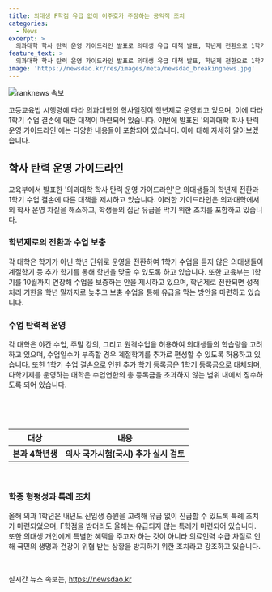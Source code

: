 ```yaml
---
title: 의대생 F학점 유급 없이 이주호가 주장하는 공익적 조치
categories:
  - News
excerpt: >
  의과대학 학사 탄력 운영 가이드라인 발표로 의대생 유급 대책 발표, 학년제 전환으로 1학기 결손 보충, 원격 수업과 야간·주말 수업 활용, 등록금 면제, 학년말까지 수업 가능, 국시 추가 실시 등 총체적 대책 발표. 사회적 이목 집중.
feature_text: >
  의과대학 학사 탄력 운영 가이드라인 발표로 의대생 유급 대책 발표, 학년제 전환으로 1학기 결손 보충, 원격 수업과 야간·주말 수업 활용, 등록금 면제, 학년말까지 수업 가능, 국시 추가 실시 등 총체적 대책 발표. 사회적 이목 집중.
image: 'https://newsdao.kr/res/images/meta/newsdao_breakingnews.jpg'
---
```


<p><img src="https://newsdao.kr/res/images/meta/newsdao_breakingnews.jpg" alt="ranknews 속보" /></p>

<p>고등교육법 시행령에 따라 의과대학의 학사일정이 학년제로 운영되고 있으며, 이에 따라 1학기 수업 결손에 대한 대책이 마련되어 있습니다. 이번에 발표된 '의과대학 학사 탄력 운영 가이드라인'에는 다양한 내용들이 포함되어 있습니다. 이에 대해 자세히 알아보겠습니다. </p>

<h2 data-ke-size="size26">학사 탄력 운영 가이드라인</h2>

<p data-ke-size="size16">교육부에서 발표한 '의과대학 학사 탄력 운영 가이드라인'은 의대생들의 학년제 전환과 1학기 수업 결손에 따른 대책을 제시하고 있습니다. 이러한 가이드라인은 의과대학에서의 학사 운영 차질을 해소하고, 학생들의 집단 유급을 막기 위한 조치를 포함하고 있습니다.</p>

<h3 data-ke-size="size24">학년제로의 전환과 수업 보충</h3>

<p data-ke-size="size16">각 대학은 학기가 아닌 학년 단위로 운영을 전환하여 1학기 수업을 듣지 않은 의대생들이 계절학기 등 추가 학기를 통해 학년을 맞출 수 있도록 하고 있습니다. 또한 교육부는 1학기를 10월까지 연장해 수업을 보충하는 안을 제시하고 있으며, 학년제로 전환되면 성적 처리 기한을 학년 말까지로 늦추고 보충 수업을 통해 유급을 막는 방안을 마련하고 있습니다.</p>

<h3 data-ke-size="size24">수업 탄력적 운영</h3>

<p data-ke-size="size16">각 대학은 야간 수업, 주말 강의, 그리고 원격수업을 허용하여 의대생들의 학습량을 고려하고 있으며, 수업일수가 부족할 경우 계절학기를 추가로 편성할 수 있도록 허용하고 있습니다. 또한 1학기 수업 결손으로 인한 추가 학기 등록금은 1학기 등록금으로 대체되며, 다학기제를 운영하는 대학은 수업연한의 총 등록금을 초과하지 않는 범위 내에서 징수하도록 되어 있습니다.</p>

<p data-ke-size="size16">&nbsp;</p>

<p data-ke-size="size16">&nbsp;</p>

<table>
    <thead>
        <tr>
            <th><b>대상</b></th>
            <th><b>내용</b></th>
        </tr>
    </thead>
    <tbody>
        <tr>
            <td style="text-align: center; height: 17px;"><b>본과 4학년생</b></td>
            <td style="text-align: center; height: 17px;"><b>의사 국가시험(국시) 추가 실시 검토</b></td>
        </tr>
    </tbody>
</table>

<p data-ke-size="size16">&nbsp;</p>

<h3 data-ke-size="size24">학종 형평성과 특례 조치</h3>

<p data-ke-size="size16">올해 의과 1학년은 내년도 신입생 증원을 고려해 유급 없이 진급할 수 있도록 특례 조치가 마련되었으며, F학점을 받더라도 올해는 유급되지 않는 특례가 마련되어 있습니다. 또한 의대생 개인에게 특별한 혜택을 주고자 하는 것이 아니라 의료인력 수급 차질로 인해 국민의 생명과 건강이 위협 받는 상황을 방지하기 위한 조치라고 강조하고 있습니다.</p>

<p data-ke-size="size16">&nbsp;</p>
실시간 뉴스 속보는, <a href="https://newsdao.kr" rel="dofollow">https://newsdao.kr</a>


